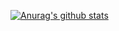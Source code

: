 [![Anurag's github stats](https://github-readme-stats.vercel.app/api?username=Winksplorer)](https://github.com/anuraghazra/github-readme-stats)
